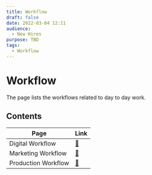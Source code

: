 ```yaml
---
title: Workflow
draft: false
date: 2022-03-04 12:11
audience:
  - New Hires
purpose: TBD
tags:
  - Workflow
---
```

# Workflow

The page lists the workflows related to day to day work.

## Contents

|Page|Link|
|---|----|
|Digital Workflow|[:link:](/digital-services-workflow/index.md)|
|Marketing Workflow|[:link:](/marketing-workflow/index.md)|
|Production Workflow|[:link:](/production-workflow/index.md)|
